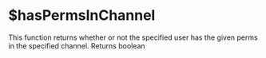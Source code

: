 # $hasPermsInChannel

This function returns whether or not the specified user has the given perms in the specified channel. Returns boolean

